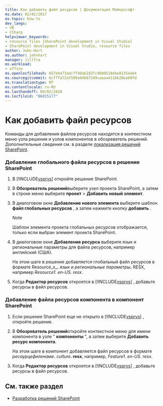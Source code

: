 ```yaml
---
title: Как добавить файл ресурсов | Документация Майкрософт
ms.date: 02/02/2017
ms.topic: how-to
dev_langs:
- VB
- CSharp
helpviewer_keywords:
- resource files [SharePoint development in Visual Studio]
- SharePoint development in Visual Studio, resource files
author: John-Hart
ms.author: johnhart
manager: jillfra
ms.workload:
- office
ms.openlocfilehash: 657eb473adcff40a62d2fc9b09518ebe8135eeb4
ms.sourcegitcommit: 6cfffa72af599a9d667249caaaa411bb28ea69fd
ms.translationtype: MT
ms.contentlocale: ru-RU
ms.lasthandoff: 09/02/2020
ms.locfileid: "86015177"
---
```

# <a name="how-to-add-a-resource-file"></a>Как добавить файл ресурсов
  Команды для добавления файлов ресурсов находятся в контекстном меню узла решения и узлов компонентов в обозреватель решений. Дополнительные сведения см. в разделе [локализация решений SharePoint](../sharepoint/localizing-sharepoint-solutions.md).

### <a name="to-add-a-global-resource-file-to-a-sharepoint-solution"></a>Добавление глобального файла ресурсов в решение SharePoint

1. В [!INCLUDE[vsprvs](../sharepoint/includes/vsprvs-md.md)] откройте решение SharePoint.

2. В **Обозреватель решений**выберите узел проекта SharePoint, а затем в строке меню выберите **проект**  >  **Добавить новый элемент**.

3. В диалоговом окне **Добавление нового элемента** выберите шаблон **файл глобальных ресурсов** , а затем нажмите кнопку **добавить** .

   > [!NOTE]
   > Шаблон элемента проекта глобальных ресурсов отображается, только если выбран элемент проекта SharePoint.

4. В диалоговом окне **Добавление ресурса** выберите язык и региональные параметры для файла ресурсов, например английский (США).

    На этом шаге в решение добавляется глобальный файл ресурсов в формате Resource_x_**.** <em>язык и региональные параметры</em><strong>.</strong> RESX, например *Resource1. en-US. resx*.

5. Когда **Редактор ресурсов** откроется в [!INCLUDE[vsprvs](../sharepoint/includes/vsprvs-md.md)] , добавьте ресурсы в файл ресурсов.

### <a name="to-add-a-feature-resource-file-to-a-sharepoint-feature"></a>Добавление файла ресурсов компонента в компонент SharePoint

1. Если решение SharePoint еще не открыто в [!INCLUDE[vsprvs](../sharepoint/includes/vsprvs-md.md)] , откройте решение.

2. В **Обозреватель решений**откройте контекстное меню для имени компонента в узле " **компоненты** ", а затем выберите **Добавить ресурс компонента**.

     На этом шаге в компонент добавляется файл ресурсов в формате _ресаурцефиленаме_**.** _culture_**. resx**, например, *Feature1. en-US. resx*.

3. Когда **Редактор ресурсов** откроется в [!INCLUDE[vsprvs](../sharepoint/includes/vsprvs-md.md)] , добавьте ресурсы в файл ресурсов.

## <a name="see-also"></a>См. также раздел
- [Разработка решений SharePoint](../sharepoint/developing-sharepoint-solutions.md)

